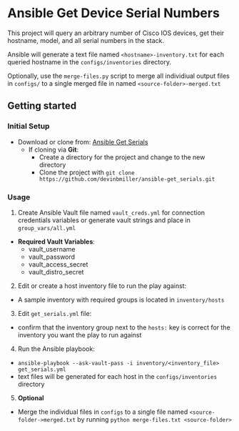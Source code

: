# Ansible Get Device Serial Numbers

This project will query an arbitrary number of Cisco IOS devices, get their hostname, model, and all serial numbers in the stack.

Ansible will generate a text file named `<hostname>-inventory.txt` for each queried hostname in the `configs/inventories` directory.
 
Optionally, use the `merge-files.py` script to merge all individiual output files in `configs/` to a single merged file in named `<source-folder>-merged.txt`

## Getting started

### Initial Setup

- Download or clone from: [Ansible Get Serials](https://github.com/devinbmiller/ansible-get_serials)
  * If cloning via **Git**:
    * Create a directory for the project and change to the new directory
    * Clone the project with `git clone https://github.com/devinbmiller/ansible-get_serials.git`
### Usage
1. Create Ansible Vault file named `vault_creds.yml` for connection credentials variables or generate vault strings and place in `group_vars/all.yml`
 * **Required Vault Variables**:
   * vault_username
   * vault_password
   * vault_access_secret
   * vault_distro_secret
2. Edit or create a host inventory file to run the play against:
  - A sample inventory with required groups is located in `inventory/hosts`
3. Edit `get_serials.yml` file:
  - confirm that the inventory group next to the `hosts:` key is correct for the inventory you want the play to run against
4. Run the Ansible playbook:
  - `ansible-playbook --ask-vault-pass -i inventory/<inventory_file> get_serials.yml`
  - text files will be generated for each host in the `configs/inventories` directory
5. **Optional**
  - Merge the individual files in `configs` to a single file named `<source-folder->merged.txt` by running `python merge-files.txt <source-folder>`
